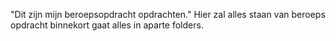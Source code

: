 "Dit zijn mijn beroepsopdracht opdrachten." 
Hier zal alles staan van beroeps opdracht binnekort gaat alles in aparte folders.
